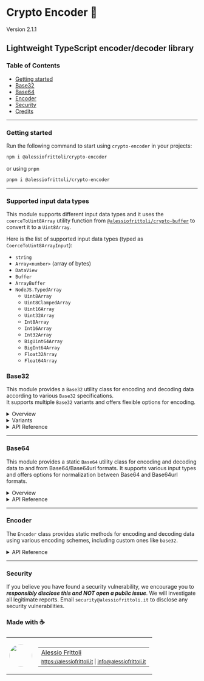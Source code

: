 # Crypto Encoder 🧮

Version 2.1.1

## Lightweight TypeScript encoder/decoder library

### Table of Contents

- [Getting started](#getting-started)
- [Base32](#base32)
- [Base64](#base64)
- [Encoder](#encoder)
- [Security](#security)
- [Credits](#made-with-)

---

### Getting started

Run the following command to start using `crypto-encoder` in your projects:

```bash
npm i @alessiofrittoli/crypto-encoder
```

or using `pnpm`

```bash
pnpm i @alessiofrittoli/crypto-encoder
```

---

### Supported input data types

This module supports different input data types and it uses the `coerceToUint8Array` utility function from [`@alessiofrittoli/crypto-buffer`](https://npmjs.com/package/@alessiofrittoli/crypto-buffer) to convert it to a `Uint8Array`.

Here is the list of supported input data types (typed as `CoerceToUint8ArrayInput`):

- `string`
- `Array<number>` (array of bytes)
- `DataView`
- `Buffer`
- `ArrayBuffer`
- `NodeJS.TypedArray`
	- `Uint8Array`
	- `Uint8ClampedArray`
	- `Uint16Array`
	- `Uint32Array`
	- `Int8Array`
	- `Int16Array`
	- `Int32Array`
	- `BigUint64Array`
	- `BigInt64Array`
	- `Float32Array`
	- `Float64Array`

### Base32

This module provides a `Base32` utility class for encoding and decoding data according to various `Base32` specifications.\
It supports multiple `Base32` variants and offers flexible options for encoding.

<details>

<summary>Overview</summary>

The `Base32` class provides methods to encode and decode data using Base32, supporting multiple variants as defined by the following specifications:

- [Base32 from RFC4648](https://tools.ietf.org/html/rfc4648)
- [Base32hex from RFC4648](https://tools.ietf.org/html/rfc4648)
- [Crockford's Base32](http://www.crockford.com/wrmg/base32.html)

</details>

<details>

<summary>Variants</summary>

The following Base32 variants are supported:

- `RFC3548` - Alias for `RFC4648`
- `RFC4648` - The standard Base32 encoding.
- `RFC4648-HEX` - Base32 encoding with a hexadecimal-like alphabet.
- `Crockford` - A Base32 variant designed to be human-friendly.

</details>

<details>

<summary>API Reference</summary>

#### Static Properties

##### `Base32.VARIANT`

An object containing the available Base32 variants:

```ts
Base32.VARIANT = {
	RFC3548		: 'RFC3548',
	RFC4648		: 'RFC4648',
	RFC4648_HEX	: 'RFC4648-HEX',
	Crockford	: 'Crockford',
}
```

#### Static Methods

##### `Base32.encode()`

Encodes data to a Base32 string.

###### Parameters

| Parameter         | Type            | Description                        |
|-------------------|-----------------|------------------------------------|
| `data`            | `CoerceToUint8ArrayInput` | The data to encode. See the [list of supported input data types](#supported-input-data-types). |
| `variant`         | `Variant`       | The Base32 variant to use. |
| `options`         | `EncodeOptions` | (Optional) Encoding options. |
| `options.padding` | `boolean`       | If set, forcefully enable or disable padding. The default behavior is to follow the default of the selected variant. |

###### Returns

Type: `string`

A Base32 encoded string.

###### Example usage

```ts
import { Base32 } from '@alessiofrittoli/crypto-encoder'
// or
import { Base32 } from '@alessiofrittoli/crypto-encoder/Base32'

console.log( Base32.encode( 'some value', 'RFC3548' ) )
// or
console.log( Base32.encode( 'some value', Base32.VARIANT.RFC3548 ) )
// Outputs: 'ONXW2ZJAOZQWY5LF'
```

---

##### `Base32.decode()`

Decodes a Base32 data.

###### Parameters

| Parameter | Type                      | Description                                  |
|-----------|---------------------------|----------------------------------------------|
| `data`    | `CoerceToUint8ArrayInput` | The Base32-encoded data. See the [list of supported input data types](#supported-input-data-types). |
| `variant` | `Variant`                 | The Base32 variant used to encode the input. |

###### Returns

Type: `Uint8Array`

An `Uint8Array` containing the decoded data.

###### Example usage

```ts
import { Base32 } from '@alessiofrittoli/crypto-encoder'
// or
import { Base32 } from '@alessiofrittoli/crypto-encoder/Base32'

const input		= 'ONXW2ZJAOZQWY5LF'
const decoded	= Base32.decode( input, 'RFC3548' )
// or
const decoded	= Base32.decode( input, Base32.VARIANT.RFC3548 )

console.log( Buffer.from( decoded ).toString() ) // Node.js
// or
console.log( new TextDecoder().decode( decoded ) ) // client-side
// or
console.log( Base32.toString( decoded ) ) // Node.js + client-side
// Outputs: 'some value'
```

</details>

---

### Base64

This module provides a static `Base64` utility class for encoding and decoding data to and from Base64/Base64url formats. It supports various input types and offers options for normalization between Base64 and Base64url formats.

<details>

<summary>Overview</summary>

The `Base64` class provides static methods for:

- Encoding data to Base64/Base64url strings.
- Decoding Base64/Base64url strings to binary data.
- Normalizing strings between Base64 and Base64url formats.

The implementation is compatible with both browser and Node.js environments.

</details>

<details>

<summary>API Reference</summary>

#### Static Methods

##### `Base64.encode()`

Encodes data to a Base64 or Base64url string.

###### Parameters

| Parameter   | Type            | Default | Description                                   |
|-------------|-----------------|---------| ----------------------------------------------|
| `data`      | `CoerceToUint8ArrayInput` | - | The data to encode. See the [list of supported input data types](#supported-input-data-types). |
| `normalize` | `boolean`       | `false` | Whether to normalize the output to Base64url. |

###### Returns

Type: `string`

A Base64 or Base64url encoded string.

###### Example

```ts
import { Base64 } from '@alessiofrittoli/crypto-encoder'
// or
import { Base64 } from '@alessiofrittoli/crypto-encoder/Base64'

const data		= 'Hello, World!'
const base64	= Base64.encode( data )
const base64url	= Base64.encode( data, true )

console.log( base64 ) // Outputs: 'SGVsbG8sIFdvcmxkIQ=='
console.log( base64url ) // Outputs: 'SGVsbG8sIFdvcmxkIQ'
```

---

##### `Base64.decode()`

Decodes a Base64 or Base64url string.

###### Parameters

| Parameter | Type                      | Description                               |
|-----------|---------------------------|-------------------------------------------|
| `data`    | `CoerceToUint8ArrayInput` | The Base64 or Base64url encoded data. See the [list of supported input data types](#supported-input-data-types). |

###### Returns

Type: `Buffer | Uint8Array`

A `Buffer` containing the decoded data.

###### Example

```ts
import { Base64 } from '@alessiofrittoli/crypto-encoder'
// or
import { Base64 } from '@alessiofrittoli/crypto-encoder/Base64'

const base64	= 'SGVsbG8sIFdvcmxkIQ=='
const base64url	= 'SGVsbG8sIFdvcmxkIQ'

console.log( Base64.toString( Base64.decode( base64 ) ) )
// or
console.log( Base64.toString( Base64.decode( base64url ) ) )
// Outputs: 'Hello, World!'
```

</details>

---

### Encoder

The `Encoder` class provides static methods for encoding and decoding data using various encoding schemes, including custom ones like `base32`.

<details>

<summary>API Reference</summary>

#### **Types**

##### `Encoding`

Represents the encoding types supported by the `Encoder` class. Includes all standard `BufferEncoding` types as well as the custom `base32` encoding.

#### Static Properties

##### `Encoder.SUPPORTED_ENCODINGS`

Type: `Encoding[]`

A list of all encodings supported by the `Encoder` class. Includes standard `BufferEncoding` types and the custom `base32` encoding.

#### Static Methods

##### `Encoder.encode()`

Encodes the provided data using the specified encoding scheme.

###### Parameters

| Parameter       | Type       | Default | Description                                |
|-----------------|------------|---------| -------------------------------------------|
| `data`          | `CoerceToUint8ArrayInput` | - | The data to encode. See the [list of supported input data types](#supported-input-data-types). |
| `encoding`      | `Encoding` | `utf8`  | (Optional) The output encoding.            |
| `inputEncoding` | `Encoding` | -       | (Optional) The encoding of the input data. |

###### Returns

Type: `string`

The encoded data as a string.

###### Behavior

- If `encoding` is `base32`, uses the [`Base32`](#base32) class with the `RFC3548` standard.
- If `encoding` is `base64` or `base64url`, uses the [`Base64`](#base64) class.
- Otherwise, falls back to `Buffer` (if available) or the `binaryToString` function for encoding.

###### Example

```ts
import { Encoder } from '@alessiofrittoli/crypto-encoder'
// or
import { Encoder } from '@alessiofrittoli/crypto-encoder/Encoder'

const data = 'Hello, world!'
const buffer = Buffer.from( data )
const bytes = [
	72, 101, 108, 108, 111,
	44,  32, 119, 111, 114,
	108, 100,  33
]

console.log( Encoder.encode( data, 'hex' ) )
console.log( Encoder.encode( data, 'base32' ) )
console.log( Encoder.encode( data, 'base64' ) )
console.log( Encoder.encode( buffer ) )
console.log( Encoder.encode( bytes ) )
```

---

##### `Encoder.decode()`

Decodes the provided data using the specified encoding scheme.

###### Parameters

| Parameter | Type                      | Description                               |
|-----------|---------------------------|-------------------------------------------|
| `data`    | `CoerceToUint8ArrayInput` | The input data to decode. See the [list of supported input data types](#supported-input-data-types). |
| `encoding`| `Encoding` | The encoding of the input data. |

###### Returns

Type: `Buffer | Uint8Array`

A `Buffer` containing the decoded data.

###### Behavior

- If `encoding` is `base32`, uses the [`Base32`](#base32) class with the `RFC3548` standard.
- If `encoding` is `base64` or `base64url`, uses the [`Base64`](#base64) class.
- Otherwise, falls back to `Buffer` (if available) or coerces the input data to a `Uint8Array`.

###### Example

```ts
import { Encoder } from '@alessiofrittoli/crypto-encoder'
// or
import { Encoder } from '@alessiofrittoli/crypto-encoder/Encoder'

const decoded = Encoder.decode( 'JBSWY3DPFQQHO33SNRSCC===', 'base32' )
console.log( Encoder.toString( decoded ) ) // Outputs: 'Hello, world!'
```

</details>

---

<!-- ### Development

#### Install depenendencies

```bash
npm install
```

or using `pnpm`

```bash
pnpm i
```

#### Build your source code

Run the following command to build code for distribution.

```bash
pnpm build
```

#### [ESLint](https://www.npmjs.com/package/eslint)

warnings / errors check.

```bash
pnpm lint
```

#### [Jest](https://npmjs.com/package/jest)

Run all the defined test suites by running the following:

```bash
# Run tests and watch file changes.
pnpm test

# Run tests in a CI environment.
pnpm test:ci
```

You can eventually run specific suits like so:

```bash
pnpm test:jest
pnpm test:base64
pnpm test:base64:jsdom
```

---

### Contributing

Contributions are truly welcome!\
Please refer to the [Contributing Doc](./CONTRIBUTING.md) for more information on how to start contributing to this project.

--- -->

### Security

If you believe you have found a security vulnerability, we encourage you to **_responsibly disclose this and NOT open a public issue_**. We will investigate all legitimate reports. Email `security@alessiofrittoli.it` to disclose any security vulnerabilities.

### Made with ☕

<table style='display:flex;gap:20px;'>
	<tbody>
		<tr>
			<td>
				<img src='https://avatars.githubusercontent.com/u/35973186' style='width:60px;border-radius:50%;object-fit:contain;'>
			</td>
			<td>
				<table style='display:flex;gap:2px;flex-direction:column;'>
					<tbody>
						<tr>
							<td>
								<a href='https://github.com/alessiofrittoli' target='_blank' rel='noopener'>Alessio Frittoli</a>
							</td>
						</tr>
						<tr>
							<td>
								<small>
									<a href='https://alessiofrittoli.it' target='_blank' rel='noopener'>https://alessiofrittoli.it</a> |
									<a href='mailto:info@alessiofrittoli.it' target='_blank' rel='noopener'>info@alessiofrittoli.it</a>
								</small>
							</td>
						</tr>
					</tbody>
				</table>
			</td>
		</tr>
	</tbody>
</table>
